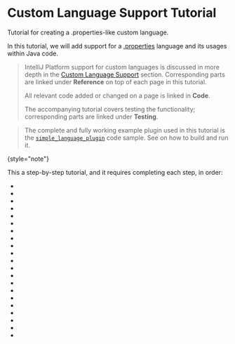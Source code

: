 # Custom Language Support Tutorial

<!-- Copyright 2000-2023 JetBrains s.r.o. and contributors. Use of this source code is governed by the Apache 2.0 license. -->

<link-summary>Tutorial for creating a .properties-like custom language.</link-summary>

In this tutorial, we will add support for a [.properties](https://en.wikipedia.org/wiki/.properties) language and its usages within Java code.

> IntelliJ Platform support for custom languages is discussed in more depth in the [Custom Language Support](custom_language_support.md) section.
> Corresponding parts are linked under **Reference** on top of each page in this tutorial.
>
> All relevant code added or changed on a page is linked in **Code**.
>
> The accompanying [](writing_tests_for_plugins.md) tutorial covers testing the functionality; corresponding parts are linked under **Testing**.
>


> The complete and fully working example plugin used in this tutorial is the [`simple_language_plugin`](%gh-sdk-samples%/simple_language_plugin) code sample.
> See [](code_samples.md) on how to build and run it.
>
{style="note"}

This a step-by-step tutorial, and it requires completing each step, in order:

* [](prerequisites.md)
* [](language_and_filetype.md)
* [](grammar_and_parser.md)
* [](lexer_and_parser_definition.md)
* [](syntax_highlighter_and_color_settings_page.md)
* [](psi_helper_and_utilities.md)
* [](annotator.md)
* [](line_marker_provider.md)
* [](completion_contributor.md)
* [](reference_contributor.md)
* [](find_usages_provider.md)
* [](folding_builder.md)
* [](go_to_symbol_contributor.md)
* [](structure_view_factory.md)
* [](structure_aware_navbar.md)
* [](formatter.md)
* [](code_style_settings.md)
* [](commenter.md)
* [](quick_fix.md)
* [](documentation_provider.md)
* [](spell_checking_strategy.md)

<include from="snippets.md" element-id="missingContent"/>
